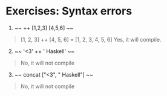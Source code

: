 # Exercises: Syntax errors
1. ~~ ++ [1,2,3] [4,5,6] ~~
>  [1, 2, 3] ++ [4, 5, 6]
> = [1, 2, 3, 4, 5, 6]
> Yes, it will compile.

2. ~~ '<3' ++ ' Haskell' ~~
> No, it will not compile

3. ~~ concat ["<3", " Haskell"] ~~
> No, it will not compile
